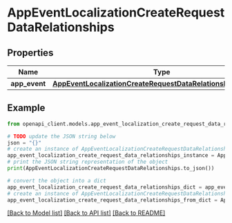 # AppEventLocalizationCreateRequestDataRelationships


## Properties

Name | Type | Description | Notes
------------ | ------------- | ------------- | -------------
**app_event** | [**AppEventLocalizationCreateRequestDataRelationshipsAppEvent**](AppEventLocalizationCreateRequestDataRelationshipsAppEvent.md) |  | 

## Example

```python
from openapi_client.models.app_event_localization_create_request_data_relationships import AppEventLocalizationCreateRequestDataRelationships

# TODO update the JSON string below
json = "{}"
# create an instance of AppEventLocalizationCreateRequestDataRelationships from a JSON string
app_event_localization_create_request_data_relationships_instance = AppEventLocalizationCreateRequestDataRelationships.from_json(json)
# print the JSON string representation of the object
print(AppEventLocalizationCreateRequestDataRelationships.to_json())

# convert the object into a dict
app_event_localization_create_request_data_relationships_dict = app_event_localization_create_request_data_relationships_instance.to_dict()
# create an instance of AppEventLocalizationCreateRequestDataRelationships from a dict
app_event_localization_create_request_data_relationships_from_dict = AppEventLocalizationCreateRequestDataRelationships.from_dict(app_event_localization_create_request_data_relationships_dict)
```
[[Back to Model list]](../README.md#documentation-for-models) [[Back to API list]](../README.md#documentation-for-api-endpoints) [[Back to README]](../README.md)


